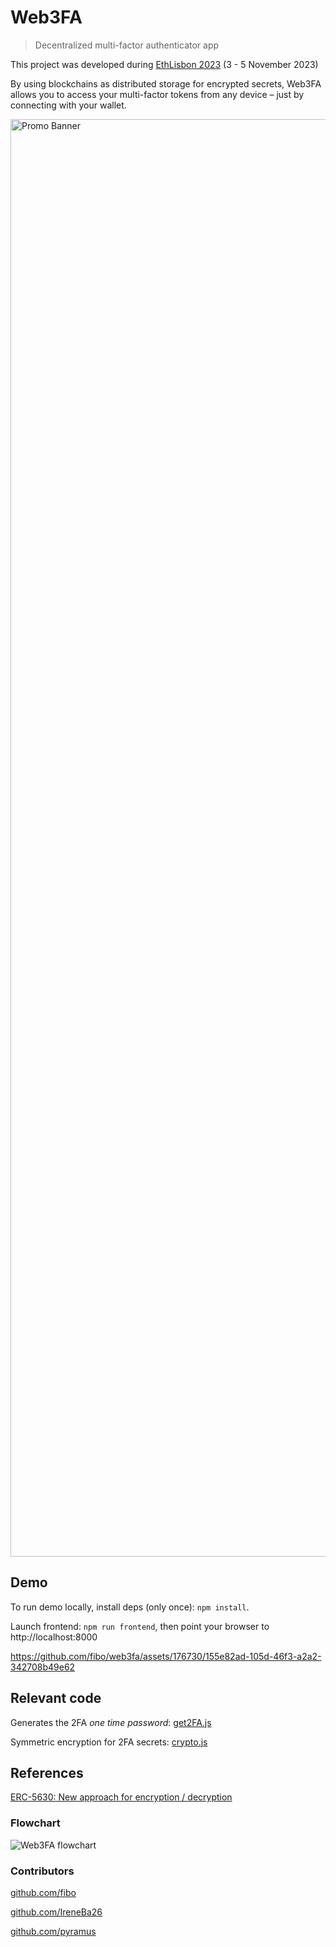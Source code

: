 # Web3FA

> Decentralized multi-factor authenticator app


This project was developed during [EthLisbon 2023](https://ethlisbon.org/) (3 - 5 November 2023)

By using blockchains as distributed storage for encrypted secrets, Web3FA allows you to access your multi-factor tokens from any device – just by connecting with your wallet.

<img width="2300" alt="Promo Banner" src="https://github.com/fibo/web3fa/assets/2742107/b1af362c-9152-4a07-bf16-f2f8cfe0e377">

## Demo

To run demo locally, install deps (only once): `npm install`.

Launch frontend: `npm run frontend`, then point your browser to http://localhost:8000

https://github.com/fibo/web3fa/assets/176730/155e82ad-105d-46f3-a2a2-342708b49e62

## Relevant code

Generates the 2FA _one time password_: [get2FA.js](./frontend/src/get2FA.js)

Symmetric encryption for 2FA secrets: [crypto.js](./frontend/src/crypto.js)

## References

[ERC-5630: New approach for encryption / decryption](https://eips.ethereum.org/EIPS/eip-5630)

### Flowchart

![Web3FA flowchart](https://github.com/fibo/web3fa/assets/2742107/664654ed-58c3-4c35-ab14-51359fcc52db)

### Contributors
[github.com/fibo](https://github.com/fibo)

[github.com/IreneBa26](https://github.com/IreneBa26)

[github.com/pyramus](https://github.com/pyramus)
